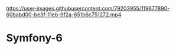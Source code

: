 
https://user-images.githubusercontent.com/79203955/119677890-60babd00-be3f-11eb-9f2a-651b6c751272.mp4

# Symfony-6
